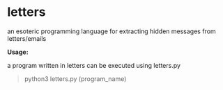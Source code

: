 # letters
an esoteric programming language for extracting hidden messages from letters/emails

**Usage:**

a program written in letters can be executed using letters.py
>python3 letters.py (program_name)
